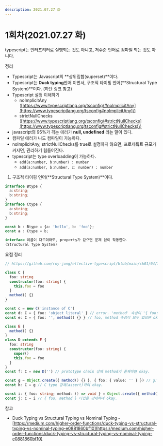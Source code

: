 ```yaml
---
description: 2021.07.27 화
---
```


# 1회차\(2021.07.27 화\)



typescript는 인터프리터로 실행되는 것도 아니고, 저수준 언어로 컴파일 되는 것도 아니다.



정리

* Typescript는 Javascript의 **상위집합\(superset\)**이다.
* Typescript는 **Duck typing**언어 이면서, 구조적 타이핑 언어\(**Structural Type System\)**이다. \(하단 링크 참고\)
* Typescript 설정 이해하기
  * noImplicitAny \([https://www.typescriptlang.org/tsconfig\#noImplicitAny](https://www.typescriptlang.org/tsconfig#noImplicitAny)\)
  * strictNullChecks \([https://www.typescriptlang.org/tsconfig\#strictNullChecks](https://www.typescriptlang.org/tsconfig#strictNullChecks)\)
* javascript의 95%가 겪는 에러가 **null, undefined** 라는 말이 있다.
* 컴파일 에러가 나도 컴파일이 가능하다.
* noImplicitAny, strictNullChecks를 true로 설정하지 않으면, 프로제특트 규모가 커지면, 관리하기 힘들어진다.
* typescript는 type overloadding이 가능하다.
  * `add(a:number, b:number) : number`
  * `add(a:number, b:number, c: number) : number`



1. 구조적 타이핑 언어\(**Structural Type System\)**이다.

```typescript
interface Btype {
  a:string;
  b:string;
}
interface Ctype {
  a:string;
  b:string;
}

const b : Btype = {a: 'hello', b: 'foo'};
const a : Ctype = b;

interface 이름이 다르더라도, property가 같으면 문제 없이 작동한다.
(Structural Type System)
```





요점 정리

```typescript
// https://github.com/roy-jung/effective-typescript/blob/main/ch01/04/10-study.ts

class C {
  foo: string
  constructor(foo: string) {
    this.foo = foo
  }
  method() {}
}

const c = new C('instance of C')
const d: C = { foo: 'object literal' } // error. 'method' 속성이 '{ foo: string; }' 형식에 없지만 'C' 형식에서 필수입니다.
const e: C = { foo: '', method() {} } // foo, method 속성이 모두 있으면 okay.

class E {
  method() {}
}
class D extends E {
  foo: string
  constructor(foo: string) {
    super()
    this.foo = foo
  }
}
const f: C = new D('') // prototype chain 상에 method가 존재하면 okay.

const g = Object.create({ method() {} }, { foo: { value: '' } }) // g: any
const h: C = g // C type 강제(assert)하여 okay.

const i: { foo: string; method: () => void } = Object.create({ method() {} }, { foo: { value: '' } })
const j: C = i // { foo, method } 타입을 강제하여 okay.
```





참고

* Duck Typing vs Structural Typing vs Nominal Typing - [https://medium.com/higher-order-functions/duck-typing-vs-structural-typing-vs-nominal-typing-e0881860bf10](https://medium.com/higher-order-functions/duck-typing-vs-structural-typing-vs-nominal-typing-e0881860bf10)

